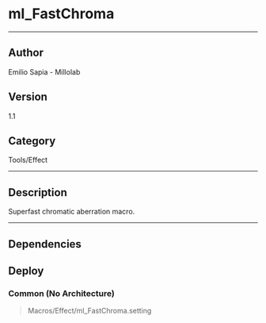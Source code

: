 # ml_FastChroma
___

## Author
Emilio Sapia - Millolab

## Version
1.1

## Category
Tools/Effect

___

## Description
<p>Superfast chromatic aberration macro.</p>

___

## Dependencies

## Deploy

### Common (No Architecture)

> Macros/Effect/ml_FastChroma.setting  
